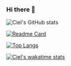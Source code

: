 ### Hi there 👋

<!--
**CielCiel1/CielCiel1** is a ✨ _special_ ✨ repository because its `README.md` (this file) appears on your GitHub profile.

Here are some ideas to get you started:

- 🔭 I’m currently working on ...
- 🌱 I’m currently learning ...
- 👯 I’m looking to collaborate on ...
- 🤔 I’m looking for help with ...
- 💬 Ask me about ...
- 📫 How to reach me: ...
- 😄 Pronouns: ...
- ⚡ Fun fact: ...
-->
![Ciel's GitHub stats](https://github-readme-stats.vercel.app/api?username=CielCiel1&show_icons=true&theme=radical)

[![Readme Card](https://github-readme-stats.vercel.app/api/pin/?username=CielCiel1&repo=github-readme-stats)](https://github.com/CielCiel1/github-readme-stats)

[![Top Langs](https://github-readme-stats.vercel.app/api/top-langs/?username=CielCiel1)](https://github.com/CielCiel1/github-readme-stats)

[![Ciel's wakatime stats](https://github-readme-stats.vercel.app/api/wakatime?username=CielCiel1)](https://github.com/CielCiel1/github-readme-stats)



